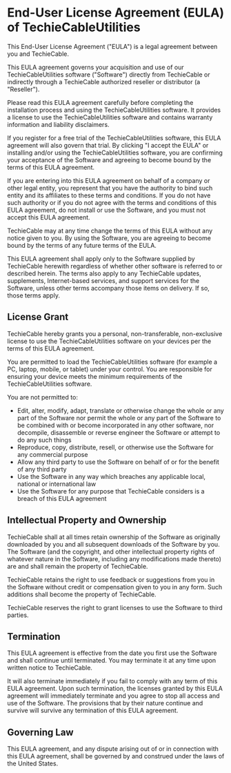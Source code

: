 # End-User License Agreement (EULA) of TechieCableUtilities

This End-User License Agreement ("EULA") is a legal agreement between you and TechieCable.

This EULA agreement governs your acquisition and use of our TechieCableUtilities software ("Software") directly from TechieCable or indirectly through a TechieCable authorized reseller or distributor (a "Reseller").

Please read this EULA agreement carefully before completing the installation process and using the TechieCableUtilities software. It provides a license to use the TechieCableUtilities software and contains warranty information and liability disclaimers.

If you register for a free trial of the TechieCableUtilities software, this EULA agreement will also govern that trial. By clicking "I accept the EULA" or installing and/or using the TechieCableUtilities software, you are confirming your acceptance of the Software and agreeing to become bound by the terms of this EULA agreement.

If you are entering into this EULA agreement on behalf of a company or other legal entity, you represent that you have the authority to bind such entity and its affiliates to these terms and conditions. If you do not have such authority or if you do not agree with the terms and conditions of this EULA agreement, do not install or use the Software, and you must not accept this EULA agreement.

TechieCable may at any time change the terms of this EULA without any notice given to you. By using the Software, you are agreeing to become bound by the terms of any future terms of the EULA.

This EULA agreement shall apply only to the Software supplied by TechieCable herewith regardless of whether other software is referred to or described herein. The terms also apply to any TechieCable updates, supplements, Internet-based services, and support services for the Software, unless other terms accompany those items on delivery. If so, those terms apply.

## License Grant

TechieCable hereby grants you a personal, non-transferable, non-exclusive license to use the TechieCableUtilities software on your devices per the terms of this EULA agreement.

You are permitted to load the TechieCableUtilities software (for example a PC, laptop, mobile, or tablet) under your control. You are responsible for ensuring your device meets the minimum requirements of the TechieCableUtilities software.

You are not permitted to:

 - Edit, alter, modify, adapt, translate or otherwise change the whole or any part of the Software nor permit the whole or any part of the Software to be combined with or become incorporated in any other software, nor decompile, disassemble or reverse engineer the Software or attempt to do any such things
 - Reproduce, copy, distribute, resell, or otherwise use the Software for any commercial purpose
 - Allow any third party to use the Software on behalf of or for the benefit of any third party
 - Use the Software in any way which breaches any applicable local, national or international law
 - Use the Software for any purpose that TechieCable considers is a breach of this EULA agreement

## Intellectual Property and Ownership

TechieCable shall at all times retain ownership of the Software as originally downloaded by you and all subsequent downloads of the Software by you. The Software (and the copyright, and other intellectual property rights of whatever nature in the Software, including any modifications made thereto) are and shall remain the property of TechieCable.

TechieCable retains the right to use feedback or suggestions from you in the Software without credit or compensation given to you in any form. Such additions shall become the property of TechieCable.

TechieCable reserves the right to grant licenses to use the Software to third parties.

## Termination

This EULA agreement is effective from the date you first use the Software and shall continue until terminated. You may terminate it at any time upon written notice to TechieCable.

It will also terminate immediately if you fail to comply with any term of this EULA agreement. Upon such termination, the licenses granted by this EULA agreement will immediately terminate and you agree to stop all access and use of the Software. The provisions that by their nature continue and survive will survive any termination of this EULA agreement.

## Governing Law

This EULA agreement, and any dispute arising out of or in connection with this EULA agreement, shall be governed by and construed under the laws of the United States.
